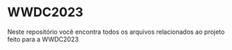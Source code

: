 # WWDC2023
Neste repositório você encontra todos os arquivos relacionados ao projeto feito para a WWDC2023
